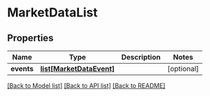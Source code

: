 # MarketDataList

## Properties
Name | Type | Description | Notes
------------ | ------------- | ------------- | -------------
**events** | [**list[MarketDataEvent]**](MarketDataEvent.md) |  | [optional] 

[[Back to Model list]](../README.md#documentation-for-models) [[Back to API list]](../README.md#documentation-for-api-endpoints) [[Back to README]](../README.md)


